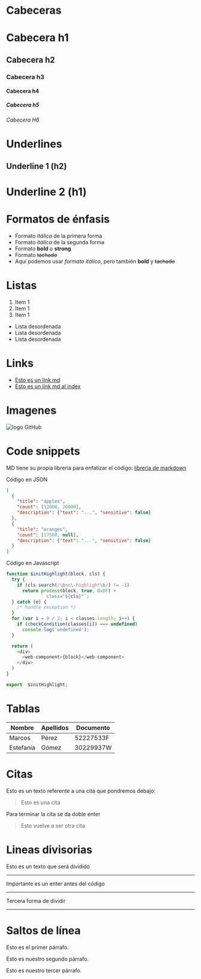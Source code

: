 # Cabeceras
# Cabecera h1
## Cabecera h2
### Cabecera h3
#### Cabecera h4
##### Cabecera h5
###### Cabecera H6

# Underlines
Underline 1 (h2)
-----------
Underline 2 (h1)
===========

# Formatos de énfasis
- Formato *itálica* de la primera forma
- Formato _itálica_ de la segunda forma
- Formato **bold** o __strong__
- Formato ~~tachado~~
- Aquí podemos usar *formato itálico*, pero también **bold** y ~~tachado~~

# Listas
1. Item 1
2. Item 1
3. Item 1

- Lista desordenada
- Lista desordenada
- Lista desordenada

# Links
- [Esto es un link md](http://www.google.com)
- [Esto es un link md al index](index.html)

# Imagenes
![logo GitHub](https://github.githubassets.com/images/modules/logos_page/GitHub-Mark.png)

# Code snippets
MD tiene su propia libreria para enfatizar el código: [libreria de markdown](https://highlightjs.org/static/demo/)

Código en JSON
```JSON
[
  {
    "title": "apples",
    "count": [12000, 20000],
    "description": {"text": "...", "sensitive": false}
  },
  {
    "title": "oranges",
    "count": [17500, null],
    "description": {"text": "...", "sensitive": false}
  }
]
```

Código en Javascript
```Javascript
function $initHighlight(block, cls) {
  try {
    if (cls.search(/\bno\-highlight\b/) != -1)
      return process(block, true, 0x0F) +
             ` class="${cls}"`;
  } catch (e) {
    /* handle exception */
  }
  for (var i = 0 / 2; i < classes.length; i++) {
    if (checkCondition(classes[i]) === undefined)
      console.log('undefined');
  }

  return (
    <div>
      <web-component>{block}</web-component>
    </div>
  )
}

export  $initHighlight;
```

# Tablas
| Nombre | Apellidos | Documento
| ------ | --------- | ---------
| Marcos | Pérez | 52227533F
| Estefanía | Gómez | 30229937W

# Citas
Esto es un texto referente a una cita que pondremos debajo:
> Esto es una cita

Para terminar la cita se da doble enter
> Esto vuelve a ser otra cita

# Lineas divisorias
Esto es un texto que será dividido

---
Importante es un enter antes del código

***
Tercera forma de dividir

___

# Saltos de línea
Esto es el primer párrafo.

Esto es nuestro segundo párrafo.

Esto es nuestro tercer párrafo.